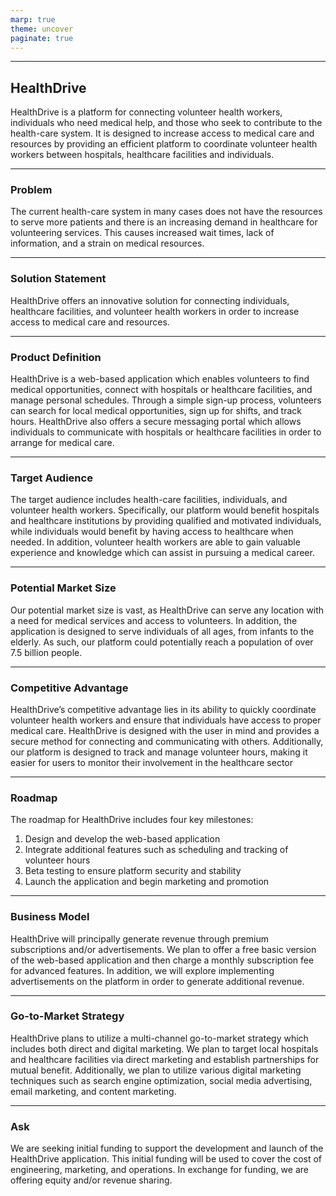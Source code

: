 ```yaml
---
marp: true
theme: uncover
paginate: true
---
```

---
## HealthDrive 
HealthDrive is a platform for connecting volunteer health workers, individuals who need medical help, and those who seek to contribute to the health-care system. It is designed to increase access to medical care and resources by providing an efficient platform to coordinate volunteer health workers between hospitals, healthcare facilities and individuals.

---
### Problem 
The current health-care system in many cases does not have the resources to serve more patients and there is an increasing demand in healthcare for volunteering services. This causes increased wait times, lack of information, and a strain on medical resources.

---
### Solution Statement 
HealthDrive offers an innovative solution for connecting individuals, healthcare facilities, and volunteer health workers in order to increase access to medical care and resources. 

---
### Product Definition 
HealthDrive is a web-based application which enables volunteers to find medical opportunities, connect with hospitals or healthcare facilities, and manage personal schedules. Through a simple sign-up process, volunteers can search for local medical opportunities, sign up for shifts, and track hours. HealthDrive also offers a secure messaging portal which allows individuals to communicate with hospitals or healthcare facilities in order to arrange for medical care. 

---
### Target Audience 
The target audience includes health-care facilities, individuals, and volunteer health workers. Specifically, our platform would benefit hospitals and healthcare institutions by providing qualified and motivated individuals, while individuals would benefit by having access to healthcare when needed. In addition, volunteer health workers are able to gain valuable experience and knowledge which can assist in pursuing a medical career. 

---
### Potential Market Size 
Our potential market size is vast, as HealthDrive can serve any location with a need for medical services and access to volunteers. In addition, the application is designed to serve individuals of all ages, from infants to the elderly. As such, our platform could potentially reach a population of over 7.5 billion people.

---
### Competitive Advantage 
HealthDrive’s competitive advantage lies in its ability to quickly coordinate volunteer health workers and ensure that individuals have access to proper medical care. HealthDrive is designed with the user in mind and provides a secure method for connecting and communicating with others. Additionally, our platform is designed to track and manage volunteer hours, making it easier for users to monitor their involvement in the healthcare sector 

---
### Roadmap 
The roadmap for HealthDrive includes four key milestones:

1. Design and develop the web-based application
2. Integrate additional features such as scheduling and tracking of volunteer hours
3. Beta testing to ensure platform security and stability
4. Launch the application and begin marketing and promotion
 
---
### Business Model 
HealthDrive will principally generate revenue through premium subscriptions and/or advertisements. We plan to offer a free basic version of the web-based application and then charge a monthly subscription fee for advanced features. In addition, we will explore implementing advertisements on the platform in order to generate additional revenue. 

---
### Go-to-Market Strategy 
HealthDrive plans to utilize a multi-channel go-to-market strategy which includes both direct and digital marketing. We plan to target local hospitals and healthcare facilities via direct marketing and establish partnerships for mutual benefit. Additionally, we plan to utilize various digital marketing techniques such as search engine optimization, social media advertising, email marketing, and content marketing. 

---
### Ask 
We are seeking initial funding to support the development and launch of the HealthDrive application. This initial funding will be used to cover the cost of engineering, marketing, and operations. In exchange for funding, we are offering equity and/or revenue sharing.
  

